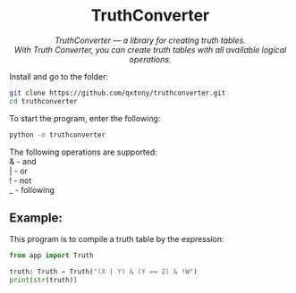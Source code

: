 <h1 align="center" name="name">TruthConverter</h1>
<p align="center">
    <em>
        TruthConverter — a library for creating truth tables.<br>
        With Truth Converter, you can create truth tables with all available logical operations.
    </em>
</p>



Install and go to the folder:

```bash
git clone https://github.com/qxtony/truthconverter.git
cd truthconverter
```

To start the program, enter the following:
```sh
python -m truthconverter
```

The following operations are supported:</br>
& - and</br>
| - or</br>
! - not</br>
_ - following</br>

## Example:

This program is to compile a truth table by the expression:
```python
from app import Truth

truth: Truth = Truth("(X | Y) & (Y == Z) & !W")
print(str(truth))
```
